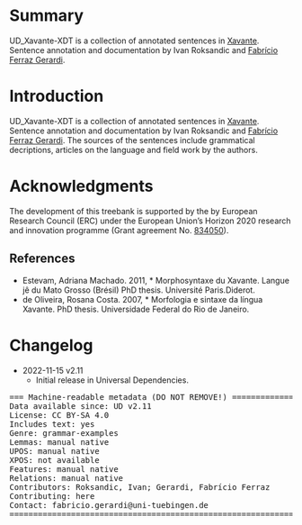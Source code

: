 # Summary

UD_Xavante-XDT is a collection of annotated sentences in [Xavante](https://glottolog.org/resource/languoid/id/xava1240). Sentence annotation and documentation by Ivan Roksandic and [Fabrício Ferraz Gerardi](http://languagestructure.github.io/).


# Introduction

UD_Xavante-XDT is a collection of annotated sentences in [Xavante](https://glottolog.org/resource/languoid/id/xava1240). Sentence annotation and documentation by Ivan Roksandic and [Fabrício Ferraz Gerardi](http://languagestructure.github.io/). The sources of the sentences include grammatical decriptions, articles on the language and field work by the authors.


# Acknowledgments

The development of this treebank is supported by the by European Research Council (ERC) under the European Union’s Horizon 2020 research and innovation programme (Grant agreement No. [834050](https://uni-tuebingen.de/fakultaeten/philosophische-fakultaet/fachbereiche/neuphilologie/seminar-fuer-sprachwissenschaft/arbeitsbereiche/allg-sprachwissenschaft/projekte/crosslingference/)).

## References

* Estevam, Adriana Machado. 2011, * Morphosyntaxe du Xavante. Langue jê du Mato Grosso (Brésil) PhD thesis. Université Paris.Diderot.
* de Oliveira, Rosana Costa. 2007,  * Morfologia e sintaxe da língua Xavante. PhD thesis. Universidade Federal do Rio de Janeiro. 


# Changelog

* 2022-11-15 v2.11
  * Initial release in Universal Dependencies.


<pre>
=== Machine-readable metadata (DO NOT REMOVE!) ================================
Data available since: UD v2.11
License: CC BY-SA 4.0
Includes text: yes
Genre: grammar-examples
Lemmas: manual native
UPOS: manual native
XPOS: not available
Features: manual native
Relations: manual native
Contributors: Roksandic, Ivan; Gerardi, Fabrício Ferraz
Contributing: here
Contact: fabricio.gerardi@uni-tuebingen.de
===============================================================================
</pre>

